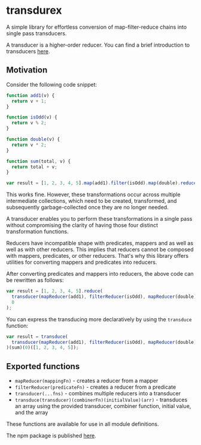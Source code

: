 # transdurex

A simple library for effortless conversion of map-filter-reduce chains into single pass transducers.

A transducer is a higher-order reducer. You can find a brief introduction to transducers [here](https://clojure.org/reference/transducers).

## Motivation

Consider the following code snippet:

```javascript
function add1(v) {
  return v + 1;
}

function isOdd(v) {
  return v % 2;
}

function double(v) {
  return v * 2;
}

function sum(total, v) {
  return total + v;
}

var result = [1, 2, 3, 4, 5].map(add1).filter(isOdd).map(double).reduce(sum, 0);
```

This works fine. However, these transformations occur across multiple intermediate collections, which need to be created, transformed, and subsequently garbage-collected once they are no longer needed.

A transducer enables you to perform these transformations in a single pass without compromising the clarity of having those four distinct transformation functions.

Reducers have incompatible shape with predicates, mappers and as well as well as with other reducers. This implies that reducers cannot be composed with mappers, predicates, or other reducers. That's why this library offers utilities for converting mappers and predicates into reducers.

After converting predicates and mappers into reducers, the above code can be rewritten as follows:

```javascript
var result = [1, 2, 3, 4, 5].reduce(
  transducer(mapReducer(add1), filterReducer(isOdd), mapReducer(double))(sum),
  0
);
```

You can express the transducing more declaratively by using the `transduce` function:

```javascript
var result = transduce(
  transducer(mapReducer(add1), filterReducer(isOdd), mapReducer(double))
)(sum)(0)([1, 2, 3, 4, 5]);
```

## Exported functions

- `mapReducer(mappingFn)` - creates a reducer from a mapper
- `filterReducer(predicateFn)` - creates a reducer from a predicate
- `transducer(...fns)` - combines multiple reducers into a transducer
- `transduce(transducer)(combinerFn)(initialValue)(arr)` - transduces an array using the provided transducer, combiner function, initial value, and the array

These functions are available for use in all module definitions.

The npm package is published [here](https://www.npmjs.com/package/transdurex).
